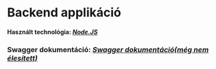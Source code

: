 # Backend applikáció

#### Használt technológia: *[Node.JS](https://nodejs.org/en/about/)*

### Swagger dokumentáció: *[Swagger dokumentáció(még nem élesített)](https://edutron.net/api/edutron)*
